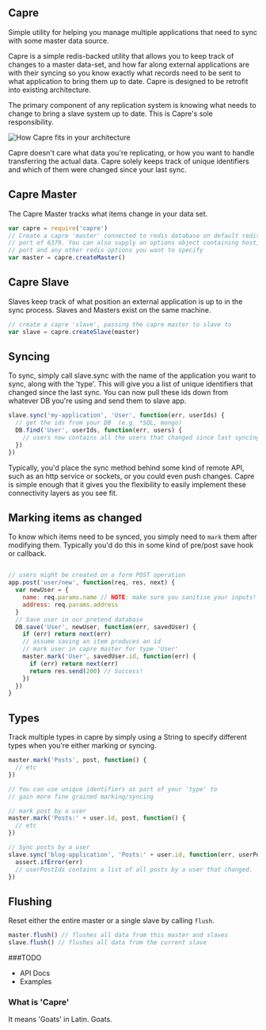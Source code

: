 ## Capre

Simple utility for helping you manage multiple applications that need to sync with
some master data source.

Capre is a simple redis-backed utility that allows you to keep track of changes to
a master data-set, and how far along external applications are with their syncing 
so you know exactly what records need to be sent to what application to
bring them up to date.  Capre is designed to be retrofit into existing architecture.

The primary component of any replication system is knowing what needs to change
to bring a slave system up to date. This is Capre's sole responsibility.

![How Capre fits in your architecture](https://github.com/groupdock/capre/raw/master/sync-sequence.png)

Capre doesn't care what data you're replicating, or how you want to
handle transferring the actual data. Capre solely keeps track of
unique identifiers and which of them were changed since your last sync.


## Capre Master

The Capre Master tracks what items change in your data set.

```js
var capre = require('capre')
// Create a capre 'master' connected to redis database on default redis
// port of 6379. You can also supply an options object containing host,
// port and any other redis options you want to specify
var master = capre.createMaster() 
```

## Capre Slave

Slaves keep track of what position an external application is up to in the sync process. Slaves and Masters exist on the same machine.

```js
// create a capre 'slave', passing the capre master to slave to
var slave = capre.createSlave(master)
```

## Syncing

To sync, simply call slave.sync with the name of the application you
want to sync, along with the 'type'. This will give you a list of unique
identifiers that changed since the last sync. You can now pull these ids
down from whatever DB you're using and send them to slave app.
```js
slave.sync('my-application', 'User', function(err, userIds) {
  // get the ids from your DB  (e.g. *SQL, mongo)
  DB.find('User', userIds, function(err, users) {
    // users now contains all the users that changed since last syncing
  })
})
```

Typically, you'd place the sync method behind some kind of remote API,
such as an http service or sockets, or you could even push changes.
Capre is simple enough that it gives you the flexibility to easily
 implement these connectivity layers as you see fit.

## Marking items as changed

To know which items need to be synced, you simply need to `mark` them
after modifying them. Typically you'd do this in some kind of pre/post
save hook or callback.

```js

// users might be created on a form POST operation
app.post('user/new', function(req, res, next) {
  var newUser = {
    name: req.params.name // NOTE: make sure you sanitise your inputs!
    address: req.params.address
  }
  // Save user in our pretend database
  DB.save('User', newUser, function(err, savedUser) {
    if (err) return next(err)
    // assume saving an item produces an id
    // mark user in capre master for type 'User'
    master.mark('User', savedUser.id, function(err) {
      if (err) return next(err)
      return res.send(200) // Success!
    })
  })
}

```

## Types
Track multiple types in capre by simply using a String to specify
different types when you're either marking or syncing.

```js
master.mark('Posts', post, function() {
  // etc
})

// You can use unique identifiers as part of your 'type' to
// gain more fine grained marking/syncing

// mark post by a user
master.mark('Posts:' + user.id, post, function() {
  // etc
})

// Sync posts by a user
slave.sync('blog-application', 'Posts:' + user.id, function(err, userPostIds) {
  assert.ifError(err)
  // userPostIds contains a list of all posts by a user that changed.
})
```

## Flushing

Reset either the entire master or a single slave by calling `flush`.

```js
master.flush() // flushes all data from this master and slaves
slave.flush() // flushes all data from the current slave
```

###TODO

* API Docs
* Examples

### What is 'Capre'

It means 'Goats' in Latin. Goats. 

